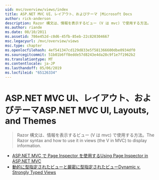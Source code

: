 ```yaml
---
uid: mvc/overview/views/index
title: ASP.NET MVC UI、レイアウト、およびテーマ |Microsoft Docs
author: rick-anderson
description: Razor 構文は、情報を表示するビュー (V は mvc) で使用する方法。
ms.author: riande
ms.date: 08/10/2011
ms.assetid: 786e452d-c0d6-45fb-85eb-22c820304667
msc.legacyurl: /mvc/overview/views
msc.type: chapter
ms.openlocfilehash: 4ef541347cd129d833e5f581366600dbe0934df0
ms.sourcegitcommit: 51b01b6ff8edde57d8243e4da28c9f1e7f1962b2
ms.translationtype: MT
ms.contentlocale: ja-JP
ms.lasthandoff: 05/06/2019
ms.locfileid: "65126334"
---
```

# <a name="aspnet-mvc-ui-layouts-and-themes"></a><span data-ttu-id="8b3a7-103">ASP.NET MVC UI、レイアウト、およびテーマ</span><span class="sxs-lookup"><span data-stu-id="8b3a7-103">ASP.NET MVC UI, Layouts, and Themes</span></span>

> <span data-ttu-id="8b3a7-104">Razor 構文は、情報を表示するビュー (V は mvc) で使用する方法。</span><span class="sxs-lookup"><span data-stu-id="8b3a7-104">The Razor syntax and how to use it in views (the V in MVC) to display information.</span></span>

- [<span data-ttu-id="8b3a7-105">ASP.NET MVC で Page Inspector を使用する</span><span class="sxs-lookup"><span data-stu-id="8b3a7-105">Using Page Inspector in ASP.NET MVC</span></span>](using-page-inspector-in-aspnet-mvc.md)
- [<span data-ttu-id="8b3a7-106">動的に型指定されたビューと厳密に型指定されたビュー</span><span class="sxs-lookup"><span data-stu-id="8b3a7-106">Dynamic v. Strongly Typed Views</span></span>](dynamic-v-strongly-typed-views.md)
